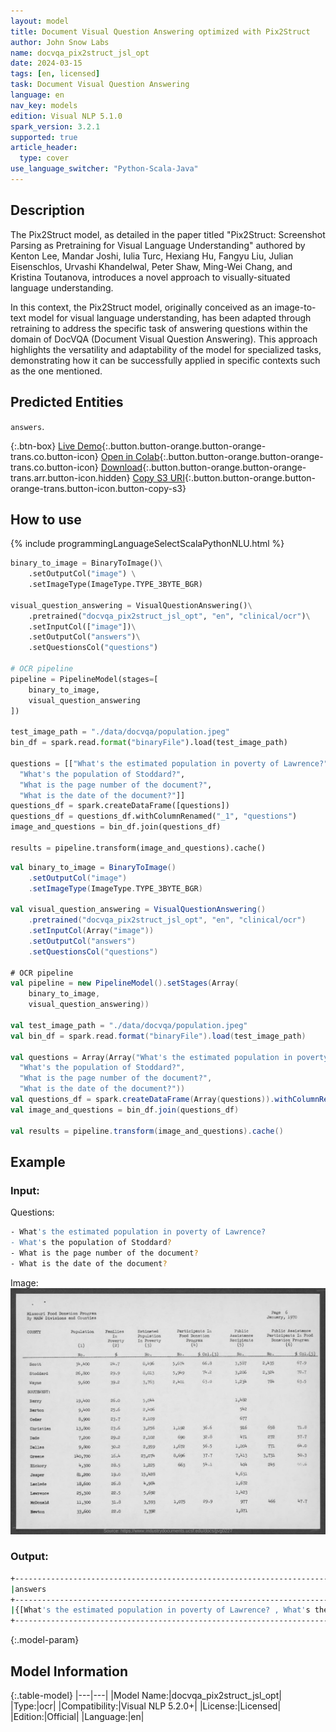 ```yaml
---
layout: model
title: Document Visual Question Answering optimized with Pix2Struct
author: John Snow Labs
name: docvqa_pix2struct_jsl_opt
date: 2024-03-15
tags: [en, licensed]
task: Document Visual Question Answering
language: en
nav_key: models
edition: Visual NLP 5.1.0
spark_version: 3.2.1
supported: true
article_header:
  type: cover
use_language_switcher: "Python-Scala-Java"
---
```


## Description

The Pix2Struct model, as detailed in the paper titled "Pix2Struct: Screenshot Parsing as Pretraining for Visual Language Understanding" authored by Kenton Lee, Mandar Joshi, Iulia Turc, Hexiang Hu, Fangyu Liu, Julian Eisenschlos, Urvashi Khandelwal, Peter Shaw, Ming-Wei Chang, and Kristina Toutanova, introduces a novel approach to visually-situated language understanding.

In this context, the Pix2Struct model, originally conceived as an image-to-text model for visual language understanding, has been adapted through retraining to address the specific task of answering questions within the domain of DocVQA (Document Visual Question Answering). This approach highlights the versatility and adaptability of the model for specialized tasks, demonstrating how it can be successfully applied in specific contexts such as the one mentioned.


## Predicted Entities

``answers``.

{:.btn-box}
[Live Demo](https://demo.johnsnowlabs.com/ocr/VISUAL_QUESTION_ANSWERING/){:.button.button-orange.button-orange-trans.co.button-icon}
[Open in Colab](https://github.com/JohnSnowLabs/spark-ocr-workshop/blob/master/jupyter/SparkOcrVisualQuestionAnsweringJsl.ipynb){:.button.button-orange.button-orange-trans.co.button-icon}
[Download](https://s3.amazonaws.com/auxdata.johnsnowlabs.com/clinical/ocr/docvqa_pix2struct_jsl_opt_en_5.2.0_3.0_1708350070000.zip){:.button.button-orange.button-orange-trans.arr.button-icon.hidden}
[Copy S3 URI](s3://auxdata.johnsnowlabs.com/clinical/ocr/docvqa_pix2struct_jsl_opt_en_5.2.0_3.0_1708350070000.zip){:.button.button-orange.button-orange-trans.button-icon.button-copy-s3}

## How to use

<div class="tabs-box" markdown="1">
{% include programmingLanguageSelectScalaPythonNLU.html %}

```python
binary_to_image = BinaryToImage()\
    .setOutputCol("image") \
    .setImageType(ImageType.TYPE_3BYTE_BGR)

visual_question_answering = VisualQuestionAnswering()\
    .pretrained("docvqa_pix2struct_jsl_opt", "en", "clinical/ocr")\
    .setInputCol(["image"])\
    .setOutputCol("answers")\
    .setQuestionsCol("questions")

# OCR pipeline
pipeline = PipelineModel(stages=[
    binary_to_image,
    visual_question_answering
])

test_image_path = "./data/docvqa/population.jpeg"
bin_df = spark.read.format("binaryFile").load(test_image_path)

questions = [["What's the estimated population in poverty of Lawrence?",
  "What's the population of Stoddard?",
  "What is the page number of the document?",
  "What is the date of the document?"]]
questions_df = spark.createDataFrame([questions])
questions_df = questions_df.withColumnRenamed("_1", "questions")
image_and_questions = bin_df.join(questions_df)

results = pipeline.transform(image_and_questions).cache()
```
```scala
val binary_to_image = BinaryToImage()
    .setOutputCol("image") 
    .setImageType(ImageType.TYPE_3BYTE_BGR)

val visual_question_answering = VisualQuestionAnswering()
    .pretrained("docvqa_pix2struct_jsl_opt", "en", "clinical/ocr")
    .setInputCol(Array("image"))
    .setOutputCol("answers")
    .setQuestionsCol("questions")

# OCR pipeline
val pipeline = new PipelineModel().setStages(Array(
    binary_to_image,
    visual_question_answering))

val test_image_path = "./data/docvqa/population.jpeg"
val bin_df = spark.read.format("binaryFile").load(test_image_path)

val questions = Array(Array("What's the estimated population in poverty of Lawrence?",
  "What's the population of Stoddard?",
  "What is the page number of the document?",
  "What is the date of the document?"))
val questions_df = spark.createDataFrame(Array(questions)).withColumnRenamed("_1", "questions")
val image_and_questions = bin_df.join(questions_df)

val results = pipeline.transform(image_and_questions).cache()
```
</div>

## Example

### Input:

Questions:
```bash
- What's the estimated population in poverty of Lawrence?
- What's the population of Stoddard?
- What is the page number of the document?
- What is the date of the document?                                                                                                                    
```

Image:
![Screenshot](/assets/images/examples_ocr/scanned_table.png)

### Output:
```bash
+------------------------------------------------------------------------------------------------------------------------------------------------------------------------------------------------------------------------------+
|answers                                                                                                                                                                                                                       |
+------------------------------------------------------------------------------------------------------------------------------------------------------------------------------------------------------------------------------+
|{[What's the estimated population in poverty of Lawrence? , What's the population of Stoddard? , What is the page number of the document? , What is the date number of the document? ], [  55,730,   26,800,   6,   1/28/70], [0.030239912, 0.9217337, 0.9979782, 0.09267823]}|
+------------------------------------------------------------------------------------------------------------------------------------------------------------------------------------------------------------------------------+
```


{:.model-param}
## Model Information

{:.table-model}
|---|---|
|Model Name:|docvqa_pix2struct_jsl_opt|
|Type:|ocr|
|Compatibility:|Visual NLP 5.2.0+|
|License:|Licensed|
|Edition:|Official|
|Language:|en|

